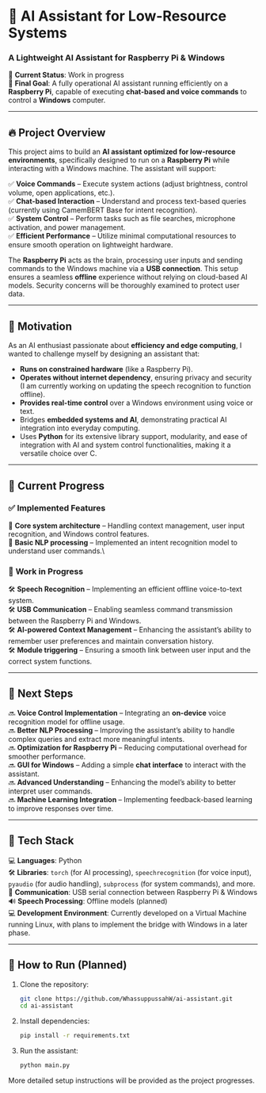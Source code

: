 # 🧠 AI Assistant for Low-Resource Systems

### **A Lightweight AI Assistant for Raspberry Pi & Windows**

🚀 **Current Status**: Work in progress\
🎯 **Final Goal**: A fully operational AI assistant running efficiently on a **Raspberry Pi**, capable of executing **chat-based and voice commands** to control a **Windows** computer.

---

## 🔥 **Project Overview**

This project aims to build an **AI assistant optimized for low-resource environments**, specifically designed to run on a **Raspberry Pi** while interacting with a Windows machine. The assistant will support:

✅ **Voice Commands** – Execute system actions (adjust brightness, control volume, open applications, etc.).\
✅ **Chat-based Interaction** – Understand and process text-based queries (currently using CamemBERT Base for intent recognition).\
✅ **System Control** – Perform tasks such as file searches, microphone activation, and power management.\
✅ **Efficient Performance** – Utilize minimal computational resources to ensure smooth operation on lightweight hardware.

The **Raspberry Pi** acts as the brain, processing user inputs and sending commands to the Windows machine via a **USB connection**. This setup ensures a seamless **offline** experience without relying on cloud-based AI models. Security concerns will be thoroughly examined to protect user data.

---

## 📌 **Motivation**

As an AI enthusiast passionate about **efficiency and edge computing**, I wanted to challenge myself by designing an assistant that:

- **Runs on constrained hardware** (like a Raspberry Pi).
- **Operates without internet dependency**, ensuring privacy and security (I am currently working on updating the speech recognition to function offline).
- **Provides real-time control** over a Windows environment using voice or text.
- Bridges **embedded systems and AI**, demonstrating practical AI integration into everyday computing.
- Uses **Python** for its extensive library support, modularity, and ease of integration with AI and system control functionalities, making it a versatile choice over C.

---

## 📍 **Current Progress**

### ✅ **Implemented Features**

🔹 **Core system architecture** – Handling context management, user input recognition, and Windows control features.\
🔹 **Basic NLP processing** – Implemented an intent recognition model to understand user commands.\


### 🔄 **Work in Progress**

🛠 **Speech Recognition** – Implementing an efficient offline voice-to-text system.\
🛠 **USB Communication** – Enabling seamless command transmission between the Raspberry Pi and Windows.\
🛠 **AI-powered Context Management** – Enhancing the assistant’s ability to remember user preferences and maintain conversation history.\
🛠 **Module triggering** – Ensuring a smooth link between user input and the correct system functions.

---

## 🚀 **Next Steps**

🔜 **Voice Control Implementation** – Integrating an **on-device** voice recognition model for offline usage.\
🔜 **Better NLP Processing** – Improving the assistant’s ability to handle complex queries and extract more meaningful intents.\
🔜 **Optimization for Raspberry Pi** – Reducing computational overhead for smoother performance.\
🔜 **GUI for Windows** – Adding a simple **chat interface** to interact with the assistant.\
🔜 **Advanced Understanding** – Enhancing the model’s ability to better interpret user commands.\
🔜 **Machine Learning Integration** – Implementing feedback-based learning to improve responses over time.

---

## 🔧 **Tech Stack**

💻 **Languages**: Python\
🛠 **Libraries**: `torch` (for AI processing), `speechrecognition` (for voice input), `pyaudio` (for audio handling), `subprocess` (for system commands), and more.\
📡 **Communication**: USB serial connection between Raspberry Pi & Windows\
🔊 **Speech Processing**: Offline models (planned)\
💻 **Development Environment**: Currently developed on a Virtual Machine running Linux, with plans to implement the bridge with Windows in a later phase.

---

## 📜 **How to Run** (Planned)

1. Clone the repository:
   ```bash
   git clone https://github.com/WhassuppussahW/ai-assistant.git
   cd ai-assistant
   ```
2. Install dependencies:
   ```bash
   pip install -r requirements.txt
   ```
3. Run the assistant:
   ```bash
   python main.py
   ```

More detailed setup instructions will be provided as the project progresses.

